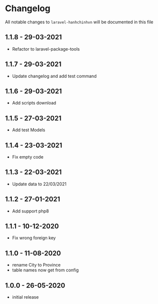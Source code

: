 # Changelog

All notable changes to `laravel-hanhchinhvn` will be documented in this file

## 1.1.8 - 29-03-2021

- Refactor to laravel-package-tools


## 1.1.7 - 29-03-2021

- Update changelog and add test command

## 1.1.6 - 29-03-2021

- Add scripts download

## 1.1.5 - 27-03-2021

- Add test Models

## 1.1.4 - 23-03-2021

- Fix empty code

## 1.1.3 - 22-03-2021

- Update data to 22/03/2021

## 1.1.2 - 27-01-2021

- Add support php8

## 1.1.1 - 10-12-2020

- Fix wrong foreign key

## 1.1.0 - 11-08-2020

- rename City to Province
- table names now get from config

## 1.0.0 - 26-05-2020

- initial release
